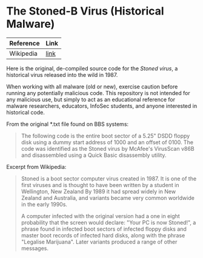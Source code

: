 # The Stoned-B Virus (Historical Malware)

| Reference      | Link         |
|----------------|--------------|
| Wikipedia      | [link](https://en.wikipedia.org/wiki/Stoned_\(computer_virus\)) |

Here is the original, de-compiled source code for the *Stoned virus*, a historical  virus released into the wild in 1987.

When working with all malware (old or new), exercise caution before running any potentially malicious code. This repository is not intended for any malicious use, but simply to act as an educational reference for malware researchers, educators, InfoSec students, and anyone interested in historical code.

From the original *.txt file found on BBS systems:
> The following code is the entire boot sector of a 5.25" DSDD
> floppy disk using a dummy start address of 1000 and an
> offset of 0100. The code was identified as the Stoned virus
> by McAfee's VirusScan v86B and disassembled using a Quick
> Basic disassembly utility.

Excerpt from Wikipedia:
> Stoned is a boot sector computer virus created in 1987. It is one of the first viruses and is thought to have been written by a student in Wellington, New Zealand By 1989 it had spread widely in New Zealand and Australia, and variants became very common worldwide in the early 1990s.
> 
> A computer infected with the original version had a one in eight probability that the screen would declare: "Your PC is now Stoned!", a phrase found in infected boot sectors of infected floppy disks and master boot records of infected hard disks, along with the phrase "Legalise Marijuana". Later variants produced a range of other messages.
